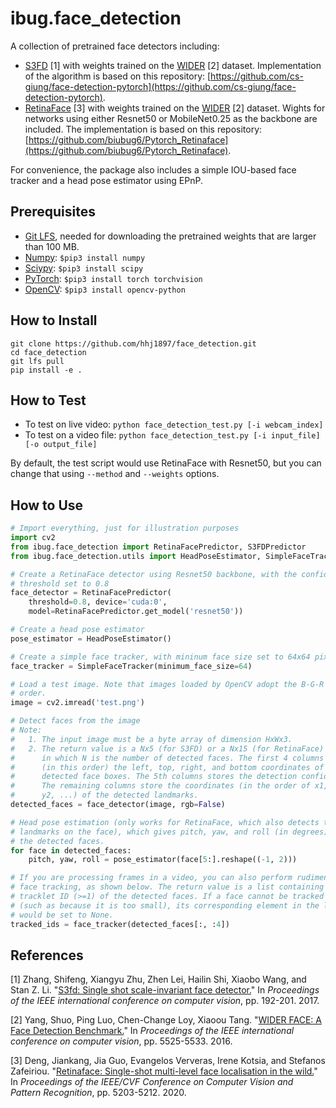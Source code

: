 # ibug.face_detection
A collection of pretrained face detectors including:
* [S3FD](http://openaccess.thecvf.com/content_ICCV_2017/papers/Zhang_S3FD_Single_Shot_ICCV_2017_paper.pdf) \[1\] with weights trained on the [WIDER](http://shuoyang1213.me/WIDERFACE/) \[2\] dataset. Implementation of the algorithm is based on this repository: [https://github.com/cs-giung/face-detection-pytorch](https://github.com/cs-giung/face-detection-pytorch).
* [RetinaFace](https://arxiv.org/pdf/1905.00641) \[3\] with weights trained on the [WIDER](http://shuoyang1213.me/WIDERFACE/) \[2\] dataset. Wights for networks using either Resnet50 or MobileNet0.25 as the backbone are included. The implementation is based on this repository: [https://github.com/biubug6/Pytorch_Retinaface](https://github.com/biubug6/Pytorch_Retinaface).

For convenience, the package also includes a simple IOU-based face tracker and a head pose estimator using EPnP.

## Prerequisites
* [Git LFS](https://git-lfs.github.com/), needed for downloading the pretrained weights that are larger than 100 MB.
* [Numpy](https://www.numpy.org/): `$pip3 install numpy`
* [Sciypy](https://www.scipy.org/): `$pip3 install scipy`
* [PyTorch](https://pytorch.org/): `$pip3 install torch torchvision`
* [OpenCV](https://opencv.org/): `$pip3 install opencv-python`

## How to Install
```
git clone https://github.com/hhj1897/face_detection.git
cd face_detection
git lfs pull
pip install -e .
```

## How to Test
* To test on live video: `python face_detection_test.py [-i webcam_index]`
* To test on a video file: `python face_detection_test.py [-i input_file] [-o output_file]`

By default, the test script would use RetinaFace with Resnet50, but you can change that using `--method` and `--weights` options. 

## How to Use
```python
# Import everything, just for illustration purposes
import cv2
from ibug.face_detection import RetinaFacePredictor, S3FDPredictor
from ibug.face_detection.utils import HeadPoseEstimator, SimpleFaceTracker

# Create a RetinaFace detector using Resnet50 backbone, with the confidence 
# threshold set to 0.8
face_detector = RetinaFacePredictor(
    threshold=0.8, device='cuda:0',
    model=RetinaFacePredictor.get_model('resnet50'))

# Create a head pose estimator
pose_estimator = HeadPoseEstimator()

# Create a simple face tracker, with mininum face size set to 64x64 pixels
face_tracker = SimpleFaceTracker(minimum_face_size=64)

# Load a test image. Note that images loaded by OpenCV adopt the B-G-R channel
# order.
image = cv2.imread('test.png')

# Detect faces from the image
# Note:
#   1. The input image must be a byte array of dimension HxWx3.
#   2. The return value is a Nx5 (for S3FD) or a Nx15 (for RetinaFace) matrix,
#      in which N is the number of detected faces. The first 4 columns store 
#      (in this order) the left, top, right, and bottom coordinates of the 
#      detected face boxes. The 5th columns stores the detection confidences.
#      The remaining columns store the coordinates (in the order of x1, y1, x2,
#      y2, ...) of the detected landmarks.
detected_faces = face_detector(image, rgb=False)

# Head pose estimation (only works for RetinaFace, which also detects the 5
# landmarks on the face), which gives pitch, yaw, and roll (in degrees) of
# the detected faces.
for face in detected_faces:
    pitch, yaw, roll = pose_estimator(face[5:].reshape((-1, 2)))

# If you are processing frames in a video, you can also perform rudimentary
# face tracking, as shown below. The return value is a list containing the 
# tracklet ID (>=1) of the detected faces. If a face cannot be tracked 
# (such as because it is too small), its corresponding element in the list 
# would be set to None.
tracked_ids = face_tracker(detected_faces[:, :4])
```

## References
\[1\] Zhang, Shifeng, Xiangyu Zhu, Zhen Lei, Hailin Shi, Xiaobo Wang, and Stan Z. Li. "[S3fd: Single shot scale-invariant face detector.](http://openaccess.thecvf.com/content_ICCV_2017/papers/Zhang_S3FD_Single_Shot_ICCV_2017_paper.pdf)" In _Proceedings of the IEEE international conference on computer vision_, pp. 192-201. 2017.

\[2\] Yang, Shuo, Ping Luo, Chen-Change Loy, Xiaoou Tang. "[WIDER FACE: A Face Detection Benchmark.](http://openaccess.thecvf.com/content_cvpr_2016/papers/Yang_WIDER_FACE_A_CVPR_2016_paper.pdf)" In _Proceedings of the IEEE international conference on computer vision_, pp. 5525-5533. 2016.

\[3\] Deng, Jiankang, Jia Guo, Evangelos Ververas, Irene Kotsia, and Stefanos Zafeiriou. "[Retinaface: Single-shot multi-level face localisation in the wild.](https://openaccess.thecvf.com/content_CVPR_2020/papers/Deng_RetinaFace_Single-Shot_Multi-Level_Face_Localisation_in_the_Wild_CVPR_2020_paper.pdf)" In _Proceedings of the IEEE/CVF Conference on Computer Vision and Pattern Recognition_, pp. 5203-5212. 2020.
